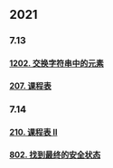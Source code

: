 ## 2021
### 7.13
#### [1202. 交换字符串中的元素](https://leetcode-cn.com/problems/smallest-string-with-swaps/)
#### [207. 课程表](https://leetcode-cn.com/problems/course-schedule/)
### 7.14
#### [210. 课程表 II](https://leetcode-cn.com/problems/course-schedule-ii/)
#### [802. 找到最终的安全状态](https://leetcode-cn.com/problems/find-eventual-safe-states/)